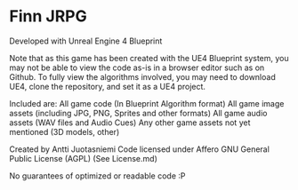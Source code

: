 # Finn JRPG

Developed with Unreal Engine 4 Blueprint

Note that as this game has been created with the UE4 Blueprint system, you may not be able to view the code as-is in a browser editor such as on Github.
To fully view the algorithms involved, you may need to download UE4, clone the repository, and set it as a UE4 project.

Included are:
All game code (In Blueprint Algorithm format)
All game image assets (including JPG, PNG, Sprites and other formats)
All game audio assets (WAV files and Audio Cues)
Any other game assets not yet mentioned (3D models, other)

Created by Antti Juotasniemi
Code licensed under Affero GNU General Public License (AGPL)
(See License.md)

No guarantees of optimized or readable code :P
